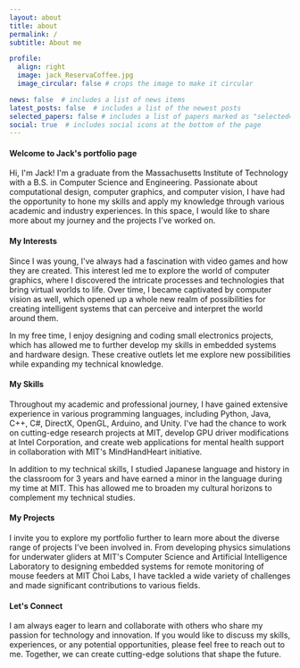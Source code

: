 ```yaml
---
layout: about
title: about
permalink: /
subtitle: About me

profile:
  align: right
  image: jack_ReservaCoffee.jpg
  image_circular: false # crops the image to make it circular

news: false  # includes a list of news items
latest_posts: false  # includes a list of the newest posts
selected_papers: false # includes a list of papers marked as "selected={true}"
social: true  # includes social icons at the bottom of the page
---
```


#### Welcome to Jack's portfolio page

Hi, I'm Jack! I'm a graduate from the Massachusetts Institute of Technology with a B.S. in Computer Science and Engineering. Passionate about computational design, computer graphics, and computer vision, I have had the opportunity to hone my skills and apply my knowledge through various academic and industry experiences. In this space, I would like to share more about my journey and the projects I've worked on.

#### My Interests

Since I was young, I've always had a fascination with video games and how they are created. This interest led me to explore the world of computer graphics, where I discovered the intricate processes and technologies that bring virtual worlds to life. Over time, I became captivated by computer vision as well, which opened up a whole new realm of possibilities for creating intelligent systems that can perceive and interpret the world around them.

In my free time, I enjoy designing and coding small electronics projects, which has allowed me to further develop my skills in embedded systems and hardware design. These creative outlets let me explore new possibilities while expanding my technical knowledge.

#### My Skills

Throughout my academic and professional journey, I have gained extensive experience in various programming languages, including Python, Java, C++, C#, DirectX, OpenGL, Arduino, and Unity. I've had the chance to work on cutting-edge research projects at MIT, develop GPU driver modifications at Intel Corporation, and create web applications for mental health support in collaboration with MIT's MindHandHeart initiative.

In addition to my technical skills, I studied Japanese language and history in the classroom for 3 years and have earned a minor in the language during my time at MIT. This has allowed me to broaden my cultural horizons to complement my technical studies.

#### My Projects

I invite you to explore my portfolio further to learn more about the diverse range of projects I've been involved in. From developing physics simulations for underwater gliders at MIT's Computer Science and Artificial Intelligence Laboratory to designing embedded systems for remote monitoring of mouse feeders at MIT Choi Labs, I have tackled a wide variety of challenges and made significant contributions to various fields.

#### Let's Connect

I am always eager to learn and collaborate with others who share my passion for technology and innovation. If you would like to discuss my skills, experiences, or any potential opportunities, please feel free to reach out to me. Together, we can create cutting-edge solutions that shape the future.